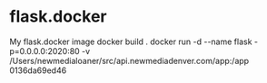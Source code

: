 # flask.docker
My flask.docker image
docker build .
docker run -d --name flask -p=0.0.0.0:2020:80 -v /Users/newmedialoaner/src/api.newmediadenver.com/app:/app 0136da69ed46
